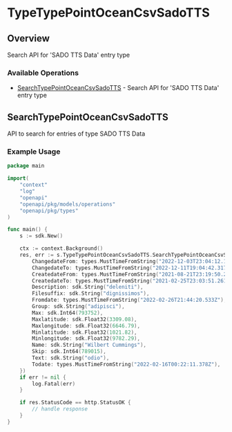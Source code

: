 # TypeTypePointOceanCsvSadoTTS

## Overview

Search API for 'SADO TTS Data' entry type

### Available Operations

* [SearchTypePointOceanCsvSadoTTS](#searchtypepointoceancsvsadotts) - Search API for 'SADO TTS Data' entry type

## SearchTypePointOceanCsvSadoTTS

API to search for entries of type SADO TTS Data

### Example Usage

```go
package main

import(
	"context"
	"log"
	"openapi"
	"openapi/pkg/models/operations"
	"openapi/pkg/types"
)

func main() {
    s := sdk.New()

    ctx := context.Background()
    res, err := s.TypeTypePointOceanCsvSadoTTS.SearchTypePointOceanCsvSadoTTS(ctx, operations.SearchTypePointOceanCsvSadoTTSRequest{
        ChangedateFrom: types.MustTimeFromString("2022-12-03T23:04:12.170Z"),
        ChangedateTo: types.MustTimeFromString("2022-12-11T19:04:42.317Z"),
        CreatedateFrom: types.MustTimeFromString("2021-08-21T23:19:50.215Z"),
        CreatedateTo: types.MustTimeFromString("2021-02-25T23:03:51.261Z"),
        Description: sdk.String("deleniti"),
        Filesuffix: sdk.String("dignissimos"),
        Fromdate: types.MustTimeFromString("2022-02-26T21:44:20.533Z"),
        Group: sdk.String("adipisci"),
        Max: sdk.Int64(793752),
        Maxlatitude: sdk.Float32(3309.08),
        Maxlongitude: sdk.Float32(6646.79),
        Minlatitude: sdk.Float32(1021.82),
        Minlongitude: sdk.Float32(9782.29),
        Name: sdk.String("Wilbert Cummings"),
        Skip: sdk.Int64(789015),
        Text: sdk.String("odio"),
        Todate: types.MustTimeFromString("2022-02-16T00:22:11.378Z"),
    })
    if err != nil {
        log.Fatal(err)
    }

    if res.StatusCode == http.StatusOK {
        // handle response
    }
}
```
